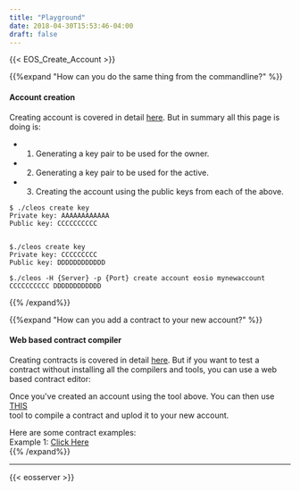 ```yaml
---
title: "Playground"
date: 2018-04-30T15:53:46-04:00
draft: false
---
```


{{< EOS_Create_Account >}}


{{%expand "How can you do the same thing from the commandline?" %}}
#### Account creation

Creating account is covered in detail [here](../accounts). But in summary all this page is doing is:

* 1. Generating a key pair to be used for the owner. 
* 2. Generating a key pair to be used for the active.
* 3. Creating the account using the public keys from each of the above. 

```
$ ./cleos create key
Private key: AAAAAAAAAAAA
Public key: CCCCCCCCCC


$./cleos create key
Private key: CCCCCCCCC
Public key: DDDDDDDDDDDD

$./cleos -H {Server} -p {Port} create account eosio mynewaccount CCCCCCCCCC DDDDDDDDDDDD
```

{{% /expand%}}

{{%expand "How can you add a contract to your new account?" %}}

#### Web based contract compiler

Creating contracts is covered in detail [here](../smartcontractbasics). But if you want to test a contract without installing all the compilers and tools, you can use a web based contract editor: 


Once you've created an account using the tool above. You can then use <a href="https://tbfleming.github.io/cib/eos.html" target="_blank">THIS</a><br>tool to compile a contract and uplod it to your new account. 

Here are some contract examples:<br>
Example 1: <a href="https://tbfleming.github.io/cib/eos.html#gist=8b2b9a60cf51afcfaeb80e88c74d66ae" target="_blank">Click Here</a><br> 
{{% /expand%}}

<hr>

{{< eosserver >}}